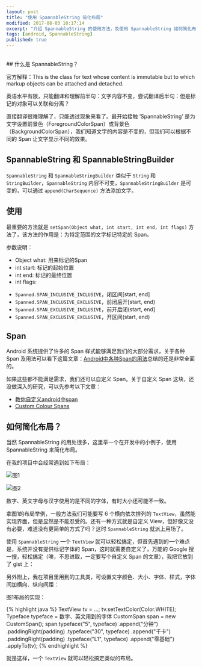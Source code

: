 ```yaml
---
layout: post
title: "使用 SpannableString 简化布局"
modified: 2017-08-03 10:17:14
excerpt: "介绍 SpannableString 的使用方法，及使用 SpannableString 如何简化布局"
tags: [android, SpannableString]
published: true
---
```


<br>
## 什么是 SpannableString？

官方解释：This is the class for text whose content is immutable but to which markup objects can be attached and detached.

英语水平有限，只能翻译和理解前半句：文字内容不变，尝试翻译后半句：但是标记的对象可以关联和分离？

直接翻译很难理解了，只能透过现象来看了。最开始接触 ‘SpannableString’ 是为文字设置前景色（ForegroundColorSpan）或背景色（BackgroundColorSpan），我们知道文字的内容是不变的，但我们可以根据不同的 Span 让文字显示不同的效果。

## SpannableString 和 SpannableStringBuilder
`SpannableString` 和 `SpannableStringBuilder` 类似于 `String` 和 `StringBuilder`，`SpannableString` 内容不可变，`SpannableStringBuilder` 是可变的，可以通过 `append(CharSequence)` 方法添加文字。

## 使用

最重要的方法就是 `setSpan(Object what, int start, int end, int flags)` 方法了，该方法的作用是：为特定范围的文字标记特定的 Span。

参数说明：
* Object what: 用来标记的Span
* int start: 标记的起始位置
* int end: 标记的最终位置
* int flags: 

- `Spanned.SPAN_INCLUSIVE_INCLUSIVE`，闭区间[start, end] 
- `Spanned.SPAN_INCLUSIVE_EXCLUSIVE`，前闭后开[start, end)
- `Spanned.SPAN_EXCLUSIVE_INCLUSIVE`，前开后闭(start, end]
- `Spanned.SPAN_EXCLUSIVE_EXCLUSIVE`，开区间(start, end)

## Span

Android 系统提供了许多的 Span 样式能够满足我们的大部分需求，关于各种 Span 及用法可以看下这篇文章：[Android中各种Span的用法](http://blog.csdn.net/qq_16430735/article/details/50427978)总结的还是非常全面的。

如果这些都不能满足需求，我们还可以自定义 Span。关于自定义 Span 这块，还没做深入的研究，可以先参考以下文章：

- [教你自定义android中span](http://blog.cgsdream.org/2016/07/06/custom-android-span/)
- [Custom Colour Spans](https://blog.stylingandroid.com/custom-colour-spans/)

## 如何简化布局？
当然 SpannableString 的用处很多，这里举一个在开发中的小例子，使用 SpannableString 来简化布局。

在我的项目中会经常遇到如下布局：

![图1](http://ou3r6v4o4.bkt.clouddn.com/spannablestring01.png)

![图2](http://ou3r6v4o4.bkt.clouddn.com/spannablestring02.png)

数字、英文字母与汉字使用的是不同的字体，有时大小还可能不一致。

拿图1的布局举例，一般方法我们可能要写 6 个横向依次排列的 `TextView`，虽然能实现界面，但是显然是不能忍受的。还有一种方式就是自定义 View，但好像又没有必要，难道没有更简单的方式了吗？这时 `SpannableString` 就派上用场了。

使用 `SpannableString` 一个 `TextView` 就可以轻松搞定，但首先遇到的一个难点是，系统并没有提供标记字体的 Span，这时就需要自定义了，万能的 Google 搜一搜，轻松搞定（唉，不思进取，一定要写个自定义 Span 的文章），我把它放到了 gist 上：

<script src="https://gist.github.com/chiemy/3ad18a6e6d8ff44cfea22ec365a70d8c.js"></script>

另外附上，我在项目里用到的工具类，可设置文字颜色、大小、字体、样式，字体间加横向、纵向间距：

<script src="https://gist.github.com/chiemy/9030f3e89f0a4328b5f043b721475dd0.js"></script>

图1布局的实现：

{% highlight java %}
TextView tv = ...;
tv.setTextColor(Color.WHITE);
Typeface typeface = 数字、英文用到的字体
CustomSpan span = new CustomSpan();
span.typeface("5", typeface)
    .append("分钟")
    .paddingRight(padding)
    .typeface("30", typeface)
    .append("千卡")
    .paddingRight(padding)
    .typeface("L1", typeface)
    .append("零基础")
    .applyTo(tv);
{% endhighlight %}

就是这样，一个 `TextView` 就可以轻松搞定类似的布局。


